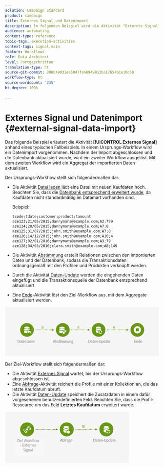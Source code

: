 ```yaml
---
solution: Campaign Standard
product: campaign
title: Externes Signal und Datenimport
description: Im folgenden Beispiel wird die Aktivität "Externes Signal" beim Datenimport erläutert.
audience: automating
content-type: reference
topic-tags: execution-activities
context-tags: signal,main
feature: Workflows
role: Data Architect
level: Fortgeschritten
translation-type: ht
source-git-commit: 088b49931ee5047fa6b949813ba17654b1e10d60
workflow-type: ht
source-wordcount: '235'
ht-degree: 100%

---
```



# Externes Signal und Datenimport {#external-signal-data-import}

Das folgende Beispiel erläutert die Aktivität **[!UICONTROL Externes Signal]** anhand eines typischen Fallbeispiels. In einem Ursprungs-Workflow wird ein Datenimport vorgenommen. Nachdem der Import abgeschlossen und die Datenbank aktualisiert wurde, wird ein zweiter Workflow ausgelöst. Mit dem zweiten Workflow wird ein Aggregat der importierten Daten aktualisiert.

Der Ursprungs-Workflow stellt sich folgendermaßen dar:

* Die Aktivität [Datei laden](../../automating/using/load-file.md) lädt eine Datei mit neuen Kaufdaten hoch. Beachten Sie, dass die [Datenbank entsprechend erweitert wurde](../../developing/using/data-model-concepts.md), da Kaufdaten nicht standardmäßig im Datamart vorhanden sind.

   Beispiel:

   ```
   tcode;tdate;customer;product;tamount
   aze123;21/05/2015;dannymars@example.com;A2;799
   aze124;28/05/2015;dannymars@example.com;A7;8
   aze125;31/07/2015;john.smith@example.com;A7;8
   aze126;14/12/2015;john.smith@example.com;A10;4
   aze127;02/01/2016;dannymars@example.com;A3;79
   aze128;04/03/2016;clara.smith@example.com;A8;149
   ```

* Die Aktivität [Abstimmung](../../automating/using/reconciliation.md) erstellt Relationen zwischen den importierten Daten und der Datenbank, sodass die Transaktionsdaten ordnungsgemäß mit den Profilen und Produkten verknüpft werden.
* Durch die Aktivität [Daten-Update](../../automating/using/update-data.md) werden die eingehenden Daten eingefügt und die Transaktionsquelle der Datenbank entsprechend aktualisiert.
* Eine [Ende](../../automating/using/start-and-end.md)-Aktivität löst den Ziel-Workflow aus, mit dem Aggregate aktualisiert werden.

![](assets/signal_example_source1.png)

Der Ziel-Workflow stellt sich folgendermaßen dar:

* Die Aktivität [Externes Signal](../../automating/using/external-signal.md) wartet, bis der Ursprungs-Workflow abgeschlossen ist.
* Eine [Abfrage](../../automating/using/query.md#enriching-data)-Aktivität reichert die Profile mit einer Kollektion an, die das letzte Kaufdatum abruft.
* Die Aktivität [Daten-Update](../../automating/using/update-data.md) speichert die Zusatzdaten in einem dafür vorgesehenen benutzerdefinierten Feld. Beachten Sie, dass die Profil-Ressource um das Feld **Letztes Kaufdatum** erweitert wurde.

![](assets/signal_example_source2.png)
